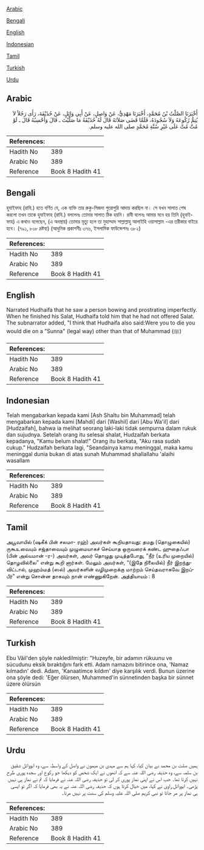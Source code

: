 [Arabic](#arabic)

[Bengali](#bengali)

[English](#english)

[Indonesian](#indonesian)

[Tamil](#tamil)

[Turkish](#turkish)

[Urdu](#urdu)

## Arabic


<div dir="rtl" lang="ar" style={{fontSize:'larger',backgroundColor:'#f8f9fa',padding:20}}>
أَخْبَرَنَا الصَّلْتُ بْنُ مُحَمَّدٍ، أَخْبَرَنَا مَهْدِيٌّ، عَنْ وَاصِلٍ، عَنْ أَبِي وَائِلٍ، عَنْ حُذَيْفَةَ، رَأَى رَجُلاً لاَ يُتِمُّ رُكُوعَهُ وَلاَ سُجُودَهُ، فَلَمَّا قَضَى صَلاَتَهُ قَالَ لَهُ حُذَيْفَةُ مَا صَلَّيْتَ ـ قَالَ وَأَحْسِبُهُ قَالَ ـ لَوْ مُتَّ مُتَّ عَلَى غَيْرِ سُنَّةِ مُحَمَّدٍ صلى الله عليه وسلم‏.‏
</div>
<div style={{backgroundColor:'#f8f9fa',padding:20, marginBottom: 10}}><table> <thead> <tr> <th>References:</th> <th></th> </tr> </thead> <tbody><tr><td>Hadith No</td><td>389</td></tr><tr><td>Arabic No</td><td>389</td></tr><tr><td>Reference</td><td>Book 8 Hadith 41</td></tr></tbody></table></div>

## Bengali


<div dir="ltr" lang="bn" style={{fontSize:'larger',backgroundColor:'#f8f9fa',padding:20}}>
হুযাইফাহ (রাযি.) হতে বর্ণিত যে, এক ব্যক্তি তার রুকু-সিজদা পুরোপুরি আদায় করছিল না। সে যখন সালাত শেষ করলো তখন তাকে হুযাইফাহ (রাযি.) বললেনঃ তোমার সালাত ঠিক হয়নি। রাবী বলেনঃ আমার মনে হয় তিনি (হুযাইফাহ) এ কথাও বলেছেন, (এ অবস্থায়) তোমার মৃত্যু হলে তা মুহাম্মাদ সাল্লাল্লাহু আলাইহি ওয়াসাল্লাম -এর তরীকার বাইরে হবে। (৭৯১, ৮০৮ দ্রষ্টব্য) (আধুনিক প্রকাশনীঃ ৩৭৬, ইসলামিক ফাউন্ডেশনঃ ৩৮২)
</div>
<div style={{backgroundColor:'#f8f9fa',padding:20, marginBottom: 10}}><table> <thead> <tr> <th>References:</th> <th></th> </tr> </thead> <tbody><tr><td>Hadith No</td><td>389</td></tr><tr><td>Arabic No</td><td>389</td></tr><tr><td>Reference</td><td>Book 8 Hadith 41</td></tr></tbody></table></div>

## English


<div dir="ltr" lang="en" style={{fontSize:'larger',backgroundColor:'#f8f9fa',padding:20}}>
Narrated Hudhaifa that he saw a person bowing and prostrating imperfectly. When he finished his Salat, Hudhaifa told him that he had not offered Salat. The subnarrator added, "I think that Hudhaifa also said:Were you to die you would die on a "Sunna" (legal way) other than that of Muhammad (ﷺ)
</div>
<div style={{backgroundColor:'#f8f9fa',padding:20, marginBottom: 10}}><table> <thead> <tr> <th>References:</th> <th></th> </tr> </thead> <tbody><tr><td>Hadith No</td><td>389</td></tr><tr><td>Arabic No</td><td>389</td></tr><tr><td>Reference</td><td>Book 8 Hadith 41</td></tr></tbody></table></div>

## Indonesian


<div dir="ltr" lang="id" style={{fontSize:'larger',backgroundColor:'#f8f9fa',padding:20}}>
Telah mengabarkan kepada kami [Ash Shaltu bin Muhammad] telah mengabarkan kepada kami [Mahdi] dari [Washil] dari [Abu Wa'il] dari [Hudzaifah], bahwa ia melihat seorang laki-laki tidak sempurna dalam rukuk dan sujudnya. Setelah orang itu selesai shalat, Hudzaifah berkata kepadanya, "Kamu belum shalat!" Orang itu berkata, "Aku rasa sudah cukup." Hudzaifah berkata lagi, "Seandainya kamu meninggal, maka kamu meninggal dunia bukan di atas sunah Muhammad shallallahu 'alaihi wasallam
</div>
<div style={{backgroundColor:'#f8f9fa',padding:20, marginBottom: 10}}><table> <thead> <tr> <th>References:</th> <th></th> </tr> </thead> <tbody><tr><td>Hadith No</td><td>389</td></tr><tr><td>Arabic No</td><td>389</td></tr><tr><td>Reference</td><td>Book 8 Hadith 41</td></tr></tbody></table></div>

## Tamil


<div dir="ltr" lang="ta" style={{fontSize:'larger',backgroundColor:'#f8f9fa',padding:20}}>
அபூவாயில் (ஷகீக் பின் சலமா- ரஹ்) அவர்கள் கூறியதாவது: தமது (தொழுகையில்) ருகூஉவையும் சஜ்தாவையும் முழுமையாகச் செய்யாத ஒருவரைக் கண்ட ஹுதைஃபா (பின் அல்யமான் -ர-) அவர்கள், அவர் தொழுது முடித்தபோது, “நீர் (உரிய முறையில்) தொழவில்லை” என்று கூறி னார்கள். மேலும் அவர்கள், “(இதே நிலையில்) நீர் இறந்துவிட்டால், முஹம்மத் (ஸல்) அவர்களின் வழிமுறைக்கு மாற்றம் செய்தவராகவே இறப்பீர்” என்று சொன்ன தாகவும் நான் எண்ணுகிறேன். அத்தியாயம் : 8
</div>
<div style={{backgroundColor:'#f8f9fa',padding:20, marginBottom: 10}}><table> <thead> <tr> <th>References:</th> <th></th> </tr> </thead> <tbody><tr><td>Hadith No</td><td>389</td></tr><tr><td>Arabic No</td><td>389</td></tr><tr><td>Reference</td><td>Book 8 Hadith 41</td></tr></tbody></table></div>

## Turkish


<div dir="ltr" lang="tr" style={{fontSize:'larger',backgroundColor:'#f8f9fa',padding:20}}>
Ebu Vâil'den şöyle nakledilmiştir: "Huzeyfe, bir adamın rükuunu ve sücudunu eksik bıraktığını fark etti. Adam namazını bitirince ona, 'Namaz kılmadın' dedi. Adam, 'Kanaatimce kıldım' diye karşılık verdi. Bunun üzerine ona şöyle dedi: 'Eğer ölürsen, Muhammed'in sünnetinden başka bir sünnet üzere ölürsün
</div>
<div style={{backgroundColor:'#f8f9fa',padding:20, marginBottom: 10}}><table> <thead> <tr> <th>References:</th> <th></th> </tr> </thead> <tbody><tr><td>Hadith No</td><td>389</td></tr><tr><td>Arabic No</td><td>389</td></tr><tr><td>Reference</td><td>Book 8 Hadith 41</td></tr></tbody></table></div>

## Urdu


<div dir="rtl" lang="ur" style={{fontSize:'larger',backgroundColor:'#f8f9fa',padding:20}}>
ہمیں صلت بن محمد نے بیان کیا، کہا ہم سے مہدی بن میمون نے واصل کے واسطہ سے، وہ ابووائل شقیق بن سلمہ سے، وہ حذیفہ رضی اللہ عنہ سے کہ انھوں نے ایک شخص کو دیکھا جو رکوع اور سجدہ پوری طرح نہیں کرتا تھا۔ جب اس نے اپنی نماز پوری کر لی تو حذیفہ رضی اللہ عنہ نے فرمایا کہ تم نے نماز ہی نہیں پڑھی۔ ابووائل راوی نے کہا، میں خیال کرتا ہوں کہ حذیفہ رضی اللہ عنہ نے یہ بھی فرمایا کہ اگر تو ایسی ہی نماز پر مر جاتا تو نبی کریم صلی اللہ علیہ وسلم کی سنت پر نہیں مرتا۔
</div>
<div style={{backgroundColor:'#f8f9fa',padding:20, marginBottom: 10}}><table> <thead> <tr> <th>References:</th> <th></th> </tr> </thead> <tbody><tr><td>Hadith No</td><td>389</td></tr><tr><td>Arabic No</td><td>389</td></tr><tr><td>Reference</td><td>Book 8 Hadith 41</td></tr></tbody></table></div>